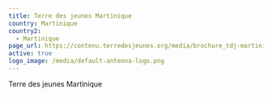 ```yaml
---
title: Terre des jeunes Martinique
country: Martinique
country2:
  - Martinique
page_url: https://contenu.terredesjeunes.org/media/brochure_tdj-martinique_2024_3e.pdf
active: true
logo_image: /media/default-antenna-logo.png
---
```

Terre des jeunes Martinique